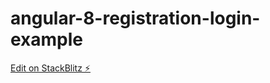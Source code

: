 # angular-8-registration-login-example

[Edit on StackBlitz ⚡️](https://stackblitz.com/edit/angular-8-registration-login-example-1uvbiv)
